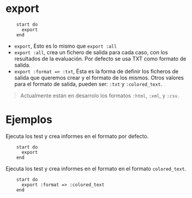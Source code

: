 
# export

```
    start do
      export
    end
```

* `export`, Esto es lo mismo que `export :all`
* `export :all`, crea un fichero de salida para cada caso, con los resultados
de la evaluación. Por defecto se usa TXT como formato de salida.
* `export :format => :txt`, Ésta es la forma de definir los ficheros de salida
que queremos crear y el formato de los mismos. Otros valores para
el formato de salida, pueden ser: `:txt` y `:colored_text`.

> Actualmente están en desarrolo los formatos `:html`, `:xml`, y `:csv`.


# Ejemplos

Ejecuta los test y crea informes en el formato por defecto.
```
    start do
      export
    end
```

Ejecuta los test y crea informes en el formato en el formato `colored_text`.
```
    start do
      export :format => :colored_text
    end
```
